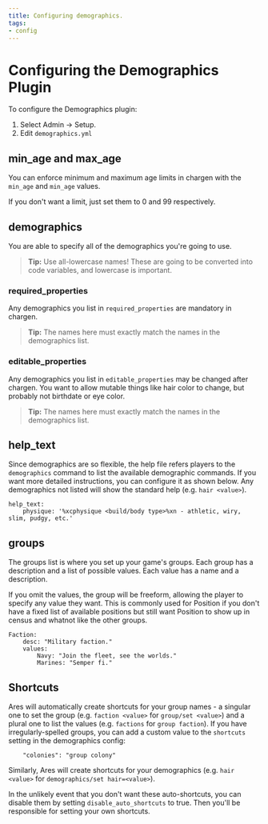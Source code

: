 ```yaml
---
title: Configuring demographics.
tags:
- config
---
```

# Configuring the Demographics Plugin

To configure the Demographics plugin:

1. Select Admin -> Setup.
2. Edit `demographics.yml`

## min_age and max_age

You can enforce minimum and maximum age limits in chargen with the `min_age` and `min_age` values.

If you don't want a limit, just set them to 0 and 99 respectively.

## demographics

You are able to specify all of the demographics you're going to use.  

> <i class="fa fa-info-circle"></i> **Tip:** Use all-lowercase names!  These are going to be converted into code variables, and lowercase is important.
 
### required_properties

Any demographics you list in `required_properties` are mandatory in chargen.  

> <i class="fa fa-info-circle"></i> **Tip:** The names here must exactly match the names in the demographics list.

### editable_properties

Any demographics you list in `editable_properties` may be changed after chargen.  You want to allow mutable things like hair color to change, but probably not birthdate or eye color.

> <i class="fa fa-info-circle"></i> **Tip:** The names here must exactly match the names in the demographics list.

## help_text

Since demographics are so flexible, the help file refers players to the `demographics` command to list the available demographic commands.  If you want more detailed instructions, you can configure it as shown below.  Any demographics not listed will show the standard help (e.g. `hair <value>`).

    help_text:
        physique: '%xcphysique <build/body type>%xn - athletic, wiry, slim, pudgy, etc.'

## groups

The groups list is where you set up your game's groups.  Each group has a description and a list of possible values.  Each value has a name and a description.

If you omit the values, the group will be freeform, allowing the player to specify any value they want.  This is commonly used for Position if you don't have a fixed list of available positions but still want Position to show up in census and whatnot like the other groups.

    Faction:
        desc: "Military faction."
        values:
            Navy: "Join the fleet, see the worlds."
            Marines: "Semper fi."

## Shortcuts

Ares will automatically create shortcuts for your group names - a singular one to set the group (e.g. `faction <value>` for `group/set <value>`) and a plural one to list the values (e.g. `factions` for `group faction`).  If you have irregularly-spelled groups, you can add a custom value to the `shortcuts` setting in the demographics config:

        "colonies": "group colony"

Similarly, Ares will create shortcuts for your demographics (e.g. `hair <value>` for `demographics/set hair=<value>`).

In the unlikely event that you don't want these auto-shortcuts, you can disable them by setting `disable_auto_shortcuts` to true.  Then you'll be responsible for setting your own shortcuts.  